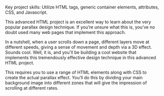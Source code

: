 Key project skills: Utilize HTML tags, generic container elements, attributes, CSS, and Javascript.

This advanced HTML project is an excellent way to learn about the very popular parallax design technique. If you’re unsure what this is, you’ve no doubt used many web pages that implement this approach.

In a nutshell, when a user scrolls down a page, different layers move at different speeds, giving a sense of movement and depth via a 3D effect. Sounds cool. Well, it is, and you'll be building a cool website that implements this tremendously effective design technique in this advanced HTML project.

This requires you to use a range of HTML elements along with CSS to create the actual parallax effect. You’ll do this by dividing your main background image into different zones that will give the impression of scrolling at different rates.
